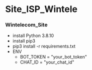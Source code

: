 # Site_ISP_Wintele
### Wintelecom_Site
- install Python 3.8.10
- install pip3
- pip3 install -r requirements.txt
- ENV
  - BOT_TOKEN = "your_bot_token"
  - CHAT_ID = "your_chat_id"
